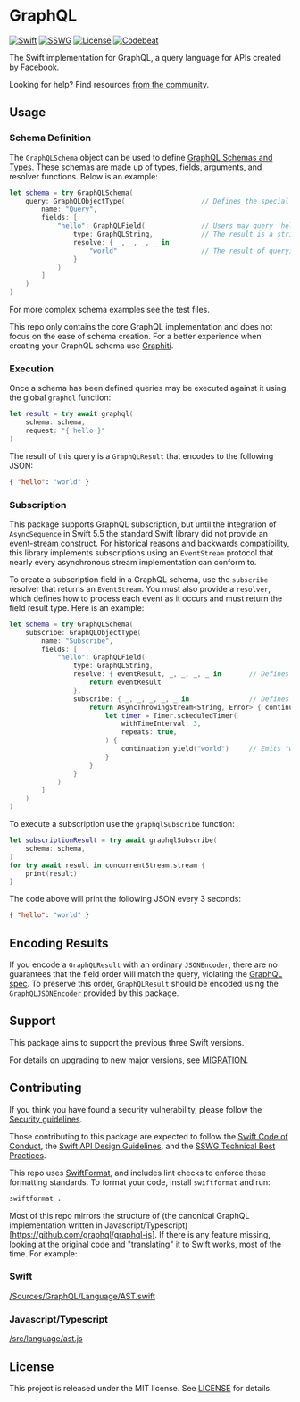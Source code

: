 # GraphQL

[![Swift][swift-badge]][swift-url]
[![SSWG][sswg-badge]][sswg-url]
[![License][mit-badge]][mit-url]
[![Codebeat][codebeat-badge]][codebeat-url]


The Swift implementation for GraphQL, a query language for APIs created by Facebook.

Looking for help? Find resources [from the community](http://graphql.org/community/).

## Usage

### Schema Definition

The `GraphQLSchema` object can be used to define [GraphQL Schemas and Types](https://graphql.org/learn/schema/).
These schemas are made up of types, fields, arguments, and resolver functions. Below is an example:

```swift
let schema = try GraphQLSchema(
    query: GraphQLObjectType(                   // Defines the special "query" type
        name: "Query",
        fields: [
            "hello": GraphQLField(              // Users may query 'hello'
                type: GraphQLString,            // The result is a string type
                resolve: { _, _, _, _ in
                    "world"                     // The result of querying 'hello' is "world"
                }
            )
        ]
    )
)
```

For more complex schema examples see the test files.

This repo only contains the core GraphQL implementation and does not focus on the ease of schema creation. For a better experience
when creating your GraphQL schema use [Graphiti](https://github.com/GraphQLSwift/Graphiti).

### Execution

Once a schema has been defined queries may be executed against it using the global `graphql` function:

```swift
let result = try await graphql(
    schema: schema,
    request: "{ hello }"
)
```

The result of this query is a `GraphQLResult` that encodes to the following JSON:

```json
{ "hello": "world" }
```

### Subscription

This package supports GraphQL subscription, but until the integration of `AsyncSequence` in Swift 5.5 the standard Swift library did not
provide an event-stream construct. For historical reasons and backwards compatibility, this library implements subscriptions using an
`EventStream` protocol that nearly every asynchronous stream implementation can conform to.

To create a subscription field in a GraphQL schema, use the `subscribe` resolver that returns an `EventStream`. You must also provide a
`resolver`, which defines how to process each event as it occurs and must return the field result type. Here is an example:

```swift
let schema = try GraphQLSchema(
    subscribe: GraphQLObjectType(
        name: "Subscribe",
        fields: [
            "hello": GraphQLField(
                type: GraphQLString,
                resolve: { eventResult, _, _, _, _ in       // Defines how to transform each event when it occurs
                    return eventResult
                },
                subscribe: { _, _, _, _, _ in               // Defines how to construct the event stream
                    return AsyncThrowingStream<String, Error> { continuation in
                        let timer = Timer.scheduledTimer(
                            withTimeInterval: 3,
                            repeats: true,
                        ) {
                            continuation.yield("world")     // Emits "world" every 3 seconds
                        }
                    }
                }
            )
        ]
    )
)
```

To execute a subscription use the `graphqlSubscribe` function:

```swift
let subscriptionResult = try await graphqlSubscribe(
    schema: schema,
)
for try await result in concurrentStream.stream {
    print(result)
}
```

The code above will print the following JSON every 3 seconds:

```json
{ "hello": "world" }
```

## Encoding Results

If you encode a `GraphQLResult` with an ordinary `JSONEncoder`, there are no guarantees that the field order will match the query,
violating the [GraphQL spec](https://spec.graphql.org/June2018/#sec-Serialized-Map-Ordering). To preserve this order, `GraphQLResult`
should be encoded using the `GraphQLJSONEncoder` provided by this package.

## Support

This package aims to support the previous three Swift versions.

For details on upgrading to new major versions, see [MIGRATION](MIGRATION.md).

## Contributing

If you think you have found a security vulnerability, please follow the
[Security guidelines](SECURITY.md).

Those contributing to this package are expected to follow the [Swift Code of Conduct](https://www.swift.org/code-of-conduct/), the
[Swift API Design Guidelines](https://swift.org/documentation/api-design-guidelines/), and the
[SSWG Technical Best Practices](https://github.com/swift-server/sswg/blob/main/process/incubation.md#technical-best-practices).

This repo uses [SwiftFormat](https://github.com/nicklockwood/SwiftFormat), and includes lint checks to enforce these formatting standards.
To format your code, install `swiftformat` and run:

```bash
swiftformat .
```

Most of this repo mirrors the structure of
(the canonical GraphQL implementation written in Javascript/Typescript)[https://github.com/graphql/graphql-js]. If there is any feature
missing, looking at the original code and "translating" it to Swift works, most of the time. For example:

### Swift

[/Sources/GraphQL/Language/AST.swift](https://github.com/GraphQLSwift/GraphQL/blob/master/Sources/GraphQL/Language/AST.swift)

### Javascript/Typescript

[/src/language/ast.js](https://github.com/graphql/graphql-js/blob/master/src/language/ast.js)


## License

This project is released under the MIT license. See [LICENSE](LICENSE) for details.

[swift-badge]: https://img.shields.io/badge/Swift-5.10-orange.svg?style=flat
[swift-url]: https://swift.org

[sswg-badge]: https://img.shields.io/badge/sswg-incubating-blue.svg?style=flat
[sswg-url]: https://swift.org/sswg/incubation-process.html#incubating-level

[mit-badge]: https://img.shields.io/badge/License-MIT-blue.svg?style=flat
[mit-url]: https://tldrlegal.com/license/mit-license

[gh-actions-badge]: https://github.com/GraphQLSwift/GraphQL/workflows/Build/badge.svg
[gh-actions-url]: https://github.com/GraphQLSwift/GraphQl/actions?query=workflow%3ABuild

[codebeat-badge]: https://codebeat.co/badges/13293962-d1d8-4906-8e62-30a2cbb66b38
[codebeat-url]: https://codebeat.co/projects/github-com-graphqlswift-graphql
